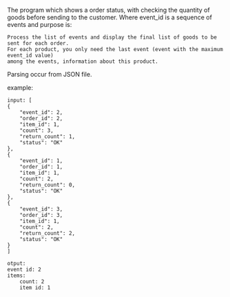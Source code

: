 The program which shows a order status,
with checking the quantity of goods before sending to the customer.
Where event_id is a sequence of events and purpose is:

    Process the list of events and display the final list of goods to be sent for each order. 
    For each product, you only need the last event (event with the maximum event_id value)
    among the events, information about this product.
    
Parsing occur from JSON file.

example:

    input: [
    {
        "event_id": 2,
        "order_id": 2,
        "item_id": 1,
        "count": 3,
        "return_count": 1,
        "status": "OK"
    },
    {
        "event_id": 1,
        "order_id": 1,
        "item_id": 1,
        "count": 2,
        "return_count": 0,
        "status": "OK"
    },
    {
        "event_id": 3,
        "order_id": 3,
        "item_id": 1,
        "count": 2,
        "return_count": 2,
        "status": "OK"
    }
    ]

    otput: 
    event id: 2
    items:
        count: 2
        item id: 1
